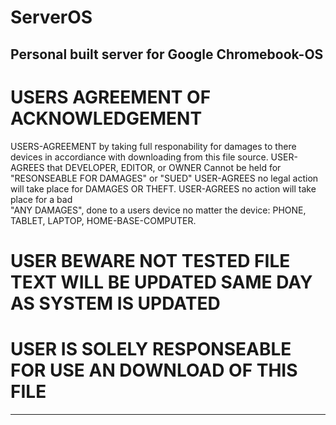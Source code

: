 # ServerOS
Personal built server for Google Chromebook-OS 
------------------------------------------------------------------------------------------------------------------------------------
# USERS AGREEMENT OF ACKNOWLEDGEMENT 
  USERS-AGREEMENT by taking full responability for damages to there devices in accordiance with downloading from this file source.
  USER-AGREES that DEVELOPER, EDITOR, or OWNER Cannot be held for  "RESONSEABLE FOR DAMAGES" or "SUED" 
  USER-AGREES no legal action will take place for DAMAGES OR THEFT. USER-AGREES no action will take place for a bad  
 "ANY DAMAGES", done to a users device no matter the device: PHONE, TABLET, LAPTOP, HOME-BASE-COMPUTER.
# USER BEWARE NOT TESTED FILE TEXT WILL BE UPDATED SAME DAY AS SYSTEM IS UPDATED
# USER IS SOLELY RESPONSEABLE FOR USE AN DOWNLOAD OF THIS FILE

-------------------------------------------------------------------------------------------------------------------------------------
